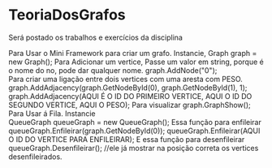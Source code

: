 # TeoriaDosGrafos
Será postado os trabalhos e exercícios da disciplina

Para Usar o Mini Framework para criar um grafo.
Instancie, 
Graph graph = new Graph(); 
Para Adicionar um vertice, Passe um valor em string, porque é o nome do no, pode dar qualquer nome. 
graph.AddNode("0");  
Para criar uma ligação entre dois vertices com uma aresta com PESO. 
graph.AddAdjacency(graph.GetNodeById(0), graph.GetNodeById(1), 1); 
graph.AddAdjacency(AQUI É O ID DO PRIMEIRO VERTICE, AQUI O ID DO SEGUNDO VERTICE, AQUI O PESO); 
Para visualizar 
graph.GraphShow(); 
Para Usar á Fila. 
Instancie  
QueueGraph queueGraph = new QueueGraph(); 
Essa função para enfileirar 
queueGraph.Enfileirar(graph.GetNodeById(0)); 
queueGraph.Enfileirar(AQUI O ID DO VERTICE PARA ENFILEIRAR); 
 E essa função para desenfileirar 
 queueGraph.Desenfileirar(); //ele já mostrar na posição correta os vertices desenfileirados. 
